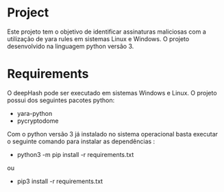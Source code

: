 # Project

Este projeto tem o objetivo de identificar assinaturas maliciosas com a utilização de yara rules em sistemas Linux e Windows. O projeto desenvolvido na linguagem python versão 3.


# Requirements

O deepHash pode ser executado em sistemas Windows e Linux. O projeto possui dos seguintes pacotes python:

* yara-python
* pycryptodome

Com o python versão 3 já instalado no sistema operacional basta executar o seguinte comando para instalar as dependências :

* python3 -m pip install -r requirements.txt

ou

* pip3 install -r requirements.txt
